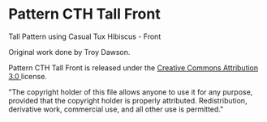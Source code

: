 # Pattern CTH Tall Front

Tall Pattern using Casual Tux Hibiscus - Front

Original work done by Troy Dawson.

Pattern CTH Tall Front is released under the <a href="http://creativecommons.org/licenses/by/3.0/"> Creative Commons Attribution 3.0 </a> license.

&quot;The copyright holder of this file allows anyone to use it for any purpose, provided that the copyright holder is properly attributed. Redistribution, derivative work, commercial use, and all other use is permitted.&quot;
